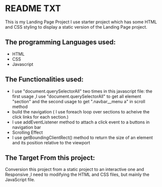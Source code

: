 # README TXT
This is my Landing Page Project
I use  starter project which has some HTML and CSS styling to display a static version of the Landing Page project.

## The programming Languages used:
- HTML
- CSS
- Javascript

## The Functionalities used:
- I use  "document.querySelectorAll" two times in this javascript file:
the first usage ,I use "document.querySelectorAll"  to get all element "section" and the second usage to get ".navbar__menu a" in scroll method
- build the navigation ( I use foreach loop over sections to acheive the click links for each section.)
- I use addEventListener method to attach a click event to a buttons in navigation bar 
- Scrolling Effect
-  I use getBoundingClientRect() method to return the size of an element and its position relative to the viewport



## The Target From this project:

 Conversion this project from a static project to an interactive one and Responsive ,I need to modifying the HTML and CSS files, but mainly the JavaScript file.

